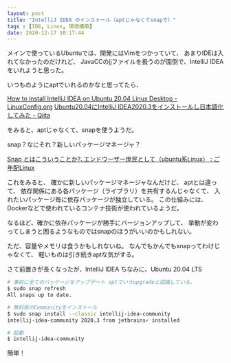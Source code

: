 ```yaml
---
layout: post
title: "IntelliJ IDEA のインストール（aptじゃなくてsnapで）"
tags : [IDE, Linux, 環境構築]
date: 2020-12-17 10:17:44
---
```



メインで使っているUbuntuでは、開発にはVimをつかっていて、
あまりIDEは入れてなかったのだけれど、
JavaCCのjjファイルを扱うのが面倒で、IntelliJ IDEAをいれようと思った。

いつものようにaptでいれるのかなと思ってたら、

[How to install IntelliJ IDEA on Ubuntu 20.04 Linux Desktop - LinuxConfig.org](https://linuxconfig.org/how-to-install-intellij-idea-on-ubuntu-20-04-linux-desktop)
[Ubuntu20.04にIntelliJ IDEA2020.3をインストールし日本語化してみた - Qiita](https://qiita.com/maccadoo/items/a4acfdcd94c47104b02c)

をみると、aptじゃなくて、snapを使うようだ。

snap？なにそれ？新しいパッケージマネージャ？


[Snap とはこういうことか?､エンドウーザー庶民として（ubuntu系Linux） : ご年配Linux](https://vegam57.livedoor.blog/archives/6071857.html)

これをみると、
確かに新しいパッケージマネージャなんだけど、
aptとは違って、
依存関係にある各パッケージ（ライブラリ）を共有するんじゃなくて、
入れたいパッケージ毎に依存パッケージが独立している。
この仕組みには、Dockerなどで使われているコンテナ技術が使われているようだ。

なるほど、確かに依存パッケージが勝手にバージョンアップして、
挙動が変わってしまうと困るようなものではsnapのほうがいいのかもしれない。

ただ、容量やメモリは食うかもしれないね。
なんでもかんでもsnapってわけじゃなくて、
軽いものは引き続きaptな気がする。


さて前置きが長くなったが、IntelliJ IDEA
ちなみに、Ubuntu 20.04 LTS


```bash
# 事前に全てのパッケージをアップデート aptでいうupgradeと認識している。
$ sudo snap refresh
All snaps up to date.

# 無料版のCommunityをインストール
$ sudo snap install --classic intellij-idea-community
intellij-idea-community 2020.3 from jetbrains✓ installed

# 起動
$ intellij-idea-community


```

簡単！





